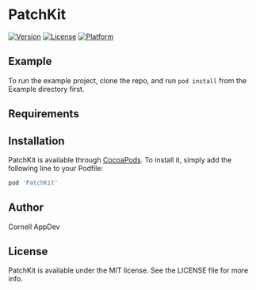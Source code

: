 # PatchKit

[![Version](https://img.shields.io/cocoapods/v/PatchKit.svg?style=flat)](https://cocoapods.org/pods/PatchKit)
[![License](https://img.shields.io/cocoapods/l/PatchKit.svg?style=flat)](https://cocoapods.org/pods/PatchKit)
[![Platform](https://img.shields.io/cocoapods/p/PatchKit.svg?style=flat)](https://cocoapods.org/pods/PatchKit)

## Example

To run the example project, clone the repo, and run `pod install` from the Example directory first.

## Requirements

## Installation

PatchKit is available through [CocoaPods](https://cocoapods.org). To install
it, simply add the following line to your Podfile:

```ruby
pod 'PatchKit'
```

## Author

Cornell AppDev

## License

PatchKit is available under the MIT license. See the LICENSE file for more info.
